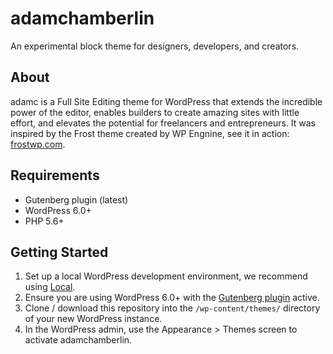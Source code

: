 # adamchamberlin

An experimental block theme for designers, developers, and creators.

## About

adamc is a Full Site Editing theme for WordPress that extends the incredible power of the editor, enables builders to create amazing sites with little effort, and elevates the potential for freelancers and entrepreneurs.
It was inspired by the Frost theme created by WP Engnine, see it in action: [frostwp.com](https://frostwp.com/).

## Requirements

- Gutenberg plugin (latest)
- WordPress 6.0+
- PHP 5.6+

## Getting Started

1. Set up a local WordPress development environment, we recommend using [Local](https://localwp.com/).
2. Ensure you are using WordPress 6.0+ with the [Gutenberg plugin](https://wordpress.org/plugins/gutenberg/) active.
3. Clone / download this repository into the `/wp-content/themes/` directory of your new WordPress instance.
4. In the WordPress admin, use the Appearance > Themes screen to activate adamchamberlin.

